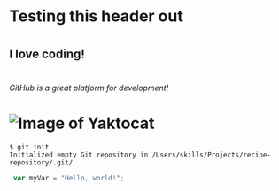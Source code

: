 # <h1> Testing this header out
# <h2> I love coding!
# <h6> GitHub is a great platform for development!
# ![Image of Yaktocat](https://octodex.github.com/images/yaktocat.png)

 ```
$ git init
Initialized empty Git repository in /Users/skills/Projects/recipe-repository/.git/
```
``` javascript
 var myVar = "Hello, world!";
 ```
